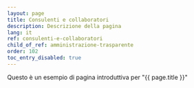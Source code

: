 ```yaml
---
layout: page
title: Consulenti e collaboratori
description: Descrizione della pagina
lang: it
ref: consulenti-e-collaboratori
child_of_ref: amministrazione-trasparente
order: 102
toc_entry_disabled: true
---
```


Questo è un esempio di pagina introduttiva per "{{ page.title }}"
